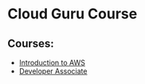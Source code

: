 # Cloud Guru Course

## Courses:
* [Introduction to AWS](Introduction.md)
* [Developer Associate](developer-associate/Introduction.md)


